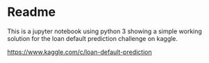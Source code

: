# Readme

This is a jupyter notebook using python 3 showing a simple working solution for the loan default prediction challenge on kaggle.

https://www.kaggle.com/c/loan-default-prediction
